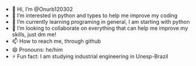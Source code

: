 - 👋 Hi, I’m @Onurb120302
- 👀 I’m interested in python and types to help me improve my coding
- 🌱 I’m currently learning programing in general, I am starting with python
- 💞️ I’m looking to collaborate on everything that can help me improve my skills, just dm me! 
- 📫 How to reach me, through github
- 😄 Pronouns: he/him
- ⚡ Fun fact: I am studying industrial engineering in Unesp-Brazil

<!---
Onurb120302/Onurb120302 is a ✨ special ✨ repository because its `README.md` (this file) appears on your GitHub profile.
You can click the Preview link to take a look at your changes.
--->
